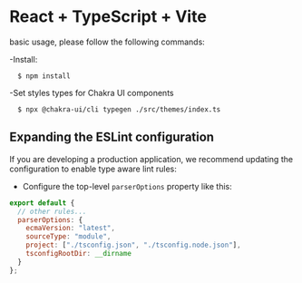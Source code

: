 # React + TypeScript + Vite

basic usage, please follow the following commands:

-Install:

```
  $ npm install
```

-Set styles types for Chakra UI components

```
  $ npx @chakra-ui/cli typegen ./src/themes/index.ts
```

## Expanding the ESLint configuration

If you are developing a production application, we recommend updating the configuration to enable type aware lint rules:

- Configure the top-level `parserOptions` property like this:

```js
export default {
  // other rules...
  parserOptions: {
    ecmaVersion: "latest",
    sourceType: "module",
    project: ["./tsconfig.json", "./tsconfig.node.json"],
    tsconfigRootDir: __dirname
  }
};
```
